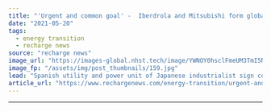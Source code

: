 ```yaml
---
title: "'Urgent and common goal' -  Iberdrola and Mitsubishi form global decarbonisation alliance"
date: "2021-05-20"
tags: 
  - energy transition
  - recharge news
source: "recharge news"
image_url: "https://images-global.nhst.tech/image/YWNOY0hsclFmeUM3TmI5NUs4U2h5UTROci9VN1M3TmZzTnk5SU5DaW1kND0=/nhst/binary/2eb32b982dfc955d250e920c87aa70b3"
image_fp: "/assets/img/post_thumbnails/159.jpg"
lead: "Spanish utility and power unit of Japanese industrialist sign cooperation agreement to develop green hydrogen , battery storage and electrified heat production projects"
article_url: "https://www.rechargenews.com/energy-transition/urgent-and-common-goal-iberdrola-and-mitsubishi-form-global-decarbonisation-alliance/2-1-1013404"
---
```


---
